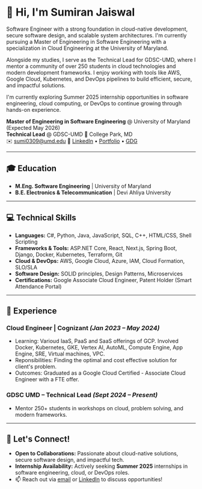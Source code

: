 # 👋 Hi, I'm Sumiran Jaiswal

Software Engineer with a strong foundation in cloud-native development, secure software design, and scalable system architectures. I'm currently pursuing a Master of Engineering in Software Engineering with a specialization in Cloud Engineering at the University of Maryland. 

Alongside my studies, I serve as the Technical Lead for GDSC-UMD, where I mentor a community of over 250 students in cloud technologies and modern development frameworks. I enjoy working with tools like AWS, Google Cloud, Kubernetes, and DevOps pipelines to build efficient, secure, and impactful solutions.

I'm currently exploring Summer 2025 internship opportunities in software engineering, cloud computing, or DevOps to continue growing through hands-on experience.

**Master of Engineering in Software Engineering** @ University of Maryland (Expected May 2026)  
**Technical Lead** @ GDSC-UMD
📍 College Park, MD  
✉️ [sumi0309@umd.edu](mailto:sumi0309@umd.edu) 
🔗 [LinkedIn](https://www.linkedin.com/in/sumiran-jaiswal-b8199a21b/) • [Portfolio](https://sumi0309.github.io/portfolio/) • [GDG](https://gdg.community.dev/gdg-on-campus-university-of-maryland-college-park-united-states/) 

---

## 🎓 Education
- **M.Eng. Software Engineering** | University of Maryland     
- **B.E. Electronics & Telecommunication** | Devi Ahliya University 

---

## 💻 Technical Skills
- **Languages:** C#, Python, Java, JavaScript, SQL, C++, HTML/CSS, Shell Scripting  
- **Frameworks & Tools:** ASP.NET Core, React, Next.js, Spring Boot, Django, Docker, Kubernetes, Terraform, Git  
- **Cloud & DevOps:** AWS, Google Cloud, Azure, IAM, Cloud Formation, SLO/SLA  
- **Software Design:** SOLID principles, Design Patterns, Microservices  
- **Certifications:** Google Associate Cloud Engineer, Patent Holder (Smart Attendance Portal)  

---

## 🚀 Experience
### **Cloud Engineer** | Cognizant *(Jan 2023 – May 2024)*
- Learning: Varioud IaaS, PaaS and SaaS offerings of GCP. Involved Docker, Kubernetes, GKE, Vertex AI, AutoML, Compute Engine, App Engine, SRE, Virtual machines, VPC.
- Reponsibilities: Finding the optimal and cost effective solution for client's problem.
- Outcomes: Graduated as a Google Cloud Certified - Associate Cloud Engineer with a FTE offer.

### **GDSC UMD – Technical Lead** *(Sept 2024 – Present)*
- Mentor 250+ students in workshops on cloud, problem solving, and modern frameworks.

---

## 🌟 Let's Connect!
- **Open to Collaborations:** Passionate about cloud-native solutions, secure software design, and impactful tech.  
- **Internship Availability:** Actively seeking **Summer 2025** internships in software engineering, cloud, or DevOps roles.  
- 📫 Reach out via [email](mailto:sumi0309@umd.edu) or [LinkedIn](https://www.linkedin.com/in/sumiran-jaiswal-b8199a21b/) to discuss opportunities!
